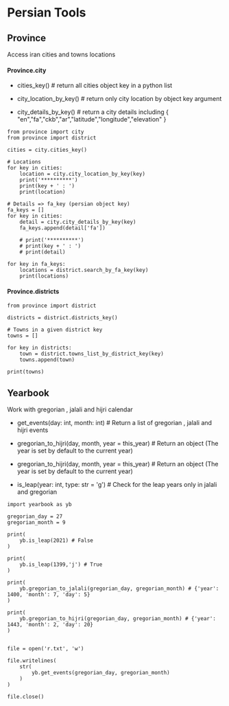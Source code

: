# Persian Tools

## Province

Access iran cities and towns locations

#### Province.city

- cities_key() # return all cities object key in a python list

- city_location_by_key() # return only city location by object key argument

- city_details_by_key() # return a city details including { "en","fa","ckb","ar","latitude","longitude","elevation" }

```
from province import city
from province import district

cities = city.cities_key()

# Locations
for key in cities:
    location = city.city_location_by_key(key)
    print('**********')
    print(key + ' : ')
    print(location)

# Details => fa_key (persian object key)
fa_keys = []
for key in cities:
    detail = city.city_details_by_key(key)
    fa_keys.append(detail['fa'])

    # print('**********')
    # print(key + ' : ')
    # print(detail)

for key in fa_keys:
    locations = district.search_by_fa_key(key)
    print(locations)

```

#### Province.districts

```
from province import district

districts = district.districts_key()

# Towns in a given district key
towns = []

for key in districts:
    town = district.towns_list_by_district_key(key)
    towns.append(town)

print(towns)

```

## Yearbook

Work with gregorian , jalali and hijri calendar

- get_events(day: int, month: int) # Return a list of gregorian , jalali and hijri events

- gregorian_to_hijri(day, month, year = this_year) # Return an object (The year is set by default to the current year)

- gregorian_to_hijri(day, month, year = this_year) # Return an object (The year is set by default to the current year)

- is_leap(year: int, type: str = 'g') # Check for the leap years only in jalali and gregorian

```
import yearbook as yb

gregorian_day = 27
gregorian_month = 9

print(
    yb.is_leap(2021) # False
)

print(
    yb.is_leap(1399,'j') # True
)

print(
    yb.gregorian_to_jalali(gregorian_day, gregorian_month) # {'year': 1400, 'month': 7, 'day': 5}
)

print(
    yb.gregorian_to_hijri(gregorian_day, gregorian_month) # {'year': 1443, 'month': 2, 'day': 20}
)


file = open('r.txt', 'w')

file.writelines(
    str(
        yb.get_events(gregorian_day, gregorian_month)
    )
)

file.close()

```
